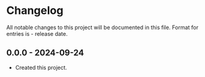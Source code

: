 # Changelog
All notable changes to this project will be documented in this file.
Format for entries is <version-string> - release date.

## 0.0.0 - 2024-09-24
- Created this project.